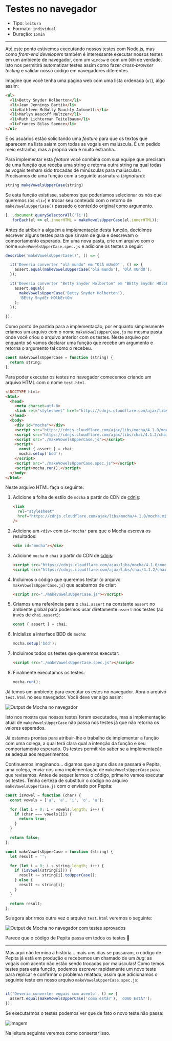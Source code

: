 # Testes no navegador

* Tipo: `leitura`
* Formato: `individual`
* Duração: `15min`

***

Até este ponto estivemos executando nossos testes com Node.js, mas como
_front-end developers_ também é interessante executar nossos testes em um
ambiente de navegador, com um `window` e com um `DOM` de verdade. Isto nos
permitirá automatizar testes assim como fazer _cross-browser testing_ e validar
nosso código em navegadores diferentes.

Imagine que você tenha uma página web com uma lista ordenada (`ul`), algo assim:

```html
<ul>
  <li>Betty Snyder Holberton</li>
  <li>Jean Jennings Bartik</li>
  <li>Kathleen McNulty Mauchly Antonelli</li>
  <li>Marlyn Wescoff Meltzer</li>
  <li>Ruth Lichterman Teitelbaum</li>
  <li>Frances Bilas Spence</li>
</ul>
```

E os usuários estão solicitando uma _feature_ para que os textos que aparecem na
lista saiam com todas as vogais em maiúscula. É um pedido meio estranho, mas a
própria vida é muito estranha...

Para implementar esta _feature_ você combina com sua equipe que precisam de uma
função que receba uma string e retorna outra string na qual todas as vogais
tenham sido trocadas de minúsculas para maiúsculas. Precisamos de uma função com
a seguinte assinatura (_signature_):

```js
string makeVowelsUpperCase(string)
```

Se esta função existisse, sabemos que poderíamos selecionar os nós que queremos
(os `<li>`) e trocar seu conteúdo com o retorno de `makeVowelsUpperCase()`
passado o conteúdo original como argumento.

```js
[...document.querySelectorAll('li')]
  .forEach(el => el.innerHTML = makeVowelsUpperCase(el.innerHTML));
```

Antes de atribuir a alguém a implementação desta função, decidimos escrever
alguns testes para que sirvam de guia e descrevam o comportamento esperado. Em
uma nova pasta, crie um arquivo com o nome `makeVowelsUpperCase.spec.js` e
adicione os testes a seguir:

```js
describe('makeVowelsUpperCase()', () => {

  it('Deveria converter "olá mundo" em "OlÁ mUndO"', () => {
    assert.equal(makeVowelsUpperCase('olá mundo'), 'OlÁ mUndO');
  });

  it('Deveria converter "Betty Snyder Holberton" em "BEtty SnydEr HOlbErtOn"', () => {
    assert.equal(
      makeVowelsUpperCase('Betty Snyder Holberton'),
      'BEtty SnydEr HOlbErtOn'
    );
  });

});
```

Como ponto de partida para a implementação, por enquanto simplesmente criamos um
arquivo com o nome `makeVowelsUpperCase.js` na mesma pasta onde você criou o
arquivo anterior com os testes. Neste arquivo por enquanto só vamos declarar uma
função que recebe um argumento e retorna o argumento tal como o recebeu.

```js
const makeVowelsUpperCase = function (string) {
  return string;
};
```

Para poder executar os testes no navegador comecemos criando um arquivo HTML com
o nome `test.html`.

```html
<!DOCTYPE html>
<html>
  <head>
    <meta charset=utf-8>
    <link rel="stylesheet" href="https://cdnjs.cloudflare.com/ajax/libs/mocha/4.1.0/mocha.min.css" />
  </head>
  <body>
    <div id="mocha"></div>
    <script src="https://cdnjs.cloudflare.com/ajax/libs/mocha/4.1.0/mocha.min.js"></script>
    <script src="https://cdnjs.cloudflare.com/ajax/libs/chai/4.1.2/chai.min.js"></script>
    <script src="./makeVowelsUpperCase.js"></script>
    <script>
      const { assert } = chai;
      mocha.setup('bdd');
    </script>
    <script src="./makeVowelsUpperCase.spec.js"></script>
    <script>mocha.run();</script>
  </body>
</html>
```

Neste arquivo HTML faça o seguinte:

1. Adicione a folha de estilo de `mocha` a partir do CDN de
   [cdnjs](https://cdnjs.com/):

   ```html
   <link
     rel="stylesheet"
     href="https://cdnjs.cloudflare.com/ajax/libs/mocha/4.1.0/mocha.min.css"
   />
   ```

2. Adicione um `<div>` com `id="mocha"` para que o Mocha escreva os resultados:

   ```html
   <div id="mocha"></div>
   ```

3. Adicione `mocha` e `chai` a partir do CDN de [cdnjs](https://cdnjs.com/):

   ```html
   <script src="https://cdnjs.cloudflare.com/ajax/libs/mocha/4.1.0/mocha.min.js"></script>
   <script src="https://cdnjs.cloudflare.com/ajax/libs/chai/4.1.2/chai.min.js"></script>
   ```

4. Incluímos o código que queremos testar (o arquivo `makeVowelsUpperCase.js`)
   que acabamos de criar:

   ```html
   <script src="./makeVowelsUpperCase.js"></script>
   ```

5. Criamos uma referência para o `chai.assert` na constante `assert` no ambiente
   global para podermos usar diretamente `assert` nos testes (ao invés de
   `chai.assert`):

   ```js
   const { assert } = chai;
   ```

6. Inicialize a interface BDD de `mocha`:

   ```js
   mocha.setup('bdd');
   ```

7. Incluímos todos os testes que queremos executar:

   ```html
   <script src="./makeVowelsUpperCase.spec.js"></script>
   ```

8. Finalmente executamos os testes:

   ```js
   mocha.run();
   ```

Já temos um ambiente para executar os estes no navegador. Abra o arquivo
`test.html` no seu navegador. Você deve ver algo assim:

![Output de Mocha no
navegador](https://user-images.githubusercontent.com/110297/34898926-a840563a-f7c3-11e7-8872-c3f3a1f5339d.png)

Isto nos mostra que nossos testes foram executados, mas a implementação atual de
`makeVowelsUpperCase` não passa nos testes já que não retorna os valores
esperados.

Já estamos prontas para atribuir-lhe o trabalho de implementar a função com uma
colega, a qual terá clara qual a intenção da função e seu comportamento
esperado. Os testes permitirão saber se a implementação se adequa aos
requerimentos.

Continuemos imaginando... digamos que alguns dias se passará e Pepita, uma
colega, envia-nos uma implementação de `makeVowelsUpperCase` para que revisemos.
Antes de sequer lermos o código, primeiro vamos executar os testes. Tenha
certeza de substituir o código no arquivo `makeVowelsUpperCase.js` com o enviado
por Pepita:

```js
const isVowel = function (char) {
  const vowels = ['a', 'e', 'i', 'o', 'u'];

  for (let i = 0; i < vowels.length; i++) {
    if (char === vowels[i]) {
      return true;
    }
  }

  return false;
};

const makeVowelsUpperCase = function (string) {
  let result = '';

  for (let i = 0; i < string.length; i++) {
    if (isVowel(string[i])) {
      result += string[i].toUpperCase();
    } else {
      result += string[i];
    }
  }

  return result;
};
```

Se agora abrirmos outra vez o arquivo `test.html` veremos o seguinte:

![Output de Mocha no navegador com testes
aprovados](https://user-images.githubusercontent.com/110297/34899917-c8f6d402-f7c9-11e7-9e69-c00ed149d0e0.png)

Parece que o código de Pepita passa em todos os testes :tada:

***

Mas aqui não termina a história... mais uns dias se passaram, o código de Pepita
já está em produção e recebemos um chamado de um _bug_: as vogais com acento não
estão sendo trocadas por maiúsculas! Como temos testes para esta função, podemos
escrever rapidamente um novo teste para replicar e confirmar o problema
relatado, assim que adicionamos o seguinte teste em nosso arquivo
`makeVowelsUpperCase.spec.js`:

```js

it('Deveria converter vogais com acento', () => {
  assert.equal(makeVowelsUpperCase('como está?'), 'cOmO EstÁ?');
});
```

Se executarmos o testes podemos ver que de fato o novo teste não passa:

![imagem](https://user-images.githubusercontent.com/110297/34906409-37ba7ecc-f83b-11e7-9500-10b5d1b49842.png)

Na leitura seguinte veremos como consertar isso.

